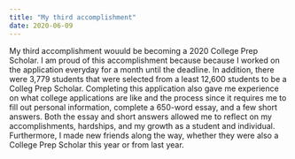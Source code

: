 ```yaml
---
title: "My third accomplishment"
date: 2020-06-09
---
```

My third accomplishment wouuld be becoming a 2020 College Prep Scholar. I am proud of this accomplishment because because I worked on  
the application everyday for a month until the deadline. In addition, there were 3,779 students that were selected from a least 12,600
students to be a Colleg Prep Scholar. Completing this application also gave me experience on what college applications are like and the
process since it requires me to fill out personal information, complete a 650-word essay, and a few short answers. Both the essay and 
short answers allowed me to reflect on my accomplishments, hardships, and my growth as a student and individual. Furthermore, I made new
friends along the way, whether they were also a College Prep Scholar this year or from last year. 
